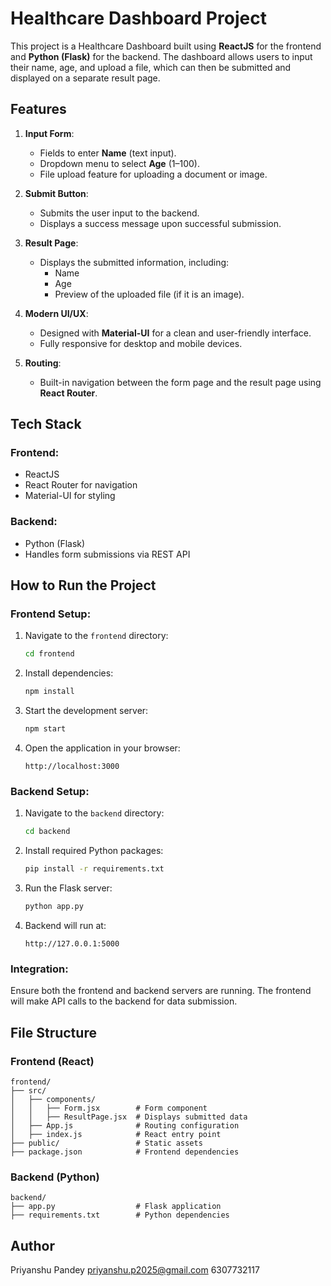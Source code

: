 # **Healthcare Dashboard Project**

This project is a Healthcare Dashboard built using **ReactJS** for the frontend and **Python (Flask)** for the backend. The dashboard allows users to input their name, age, and upload a file, which can then be submitted and displayed on a separate result page.

## **Features**

1. **Input Form**:
   - Fields to enter **Name** (text input).
   - Dropdown menu to select **Age** (1–100).
   - File upload feature for uploading a document or image.

2. **Submit Button**:
   - Submits the user input to the backend.
   - Displays a success message upon successful submission.

3. **Result Page**:
   - Displays the submitted information, including:
     - Name
     - Age
     - Preview of the uploaded file (if it is an image).

4. **Modern UI/UX**:
   - Designed with **Material-UI** for a clean and user-friendly interface.
   - Fully responsive for desktop and mobile devices.

5. **Routing**:
   - Built-in navigation between the form page and the result page using **React Router**.

## **Tech Stack**

### **Frontend**:
- ReactJS
- React Router for navigation
- Material-UI for styling

### **Backend**:
- Python (Flask)
- Handles form submissions via REST API

## **How to Run the Project**

### **Frontend Setup**:
1. Navigate to the `frontend` directory:
   ```bash
   cd frontend
   ```
2. Install dependencies:
   ```bash
   npm install
   ```
3. Start the development server:
   ```bash
   npm start
   ```
4. Open the application in your browser:
   ```
   http://localhost:3000
   ```

### **Backend Setup**:
1. Navigate to the `backend` directory:
   ```bash
   cd backend
   ```
2. Install required Python packages:
   ```bash
   pip install -r requirements.txt
   ```
3. Run the Flask server:
   ```bash
   python app.py
   ```
4. Backend will run at:
   ```
   http://127.0.0.1:5000
   ```

### **Integration**:
Ensure both the frontend and backend servers are running. The frontend will make API calls to the backend for data submission.

## **File Structure**

### **Frontend (React)**
```
frontend/
├── src/
│   ├── components/
│   │   ├── Form.jsx        # Form component
│   │   ├── ResultPage.jsx  # Displays submitted data
│   ├── App.js              # Routing configuration
│   ├── index.js            # React entry point
├── public/                 # Static assets
├── package.json            # Frontend dependencies
```

### **Backend (Python)**
```
backend/
├── app.py                  # Flask application
├── requirements.txt        # Python dependencies
```


## **Author**
Priyanshu Pandey
priyanshu.p2025@gmail.com
6307732117
